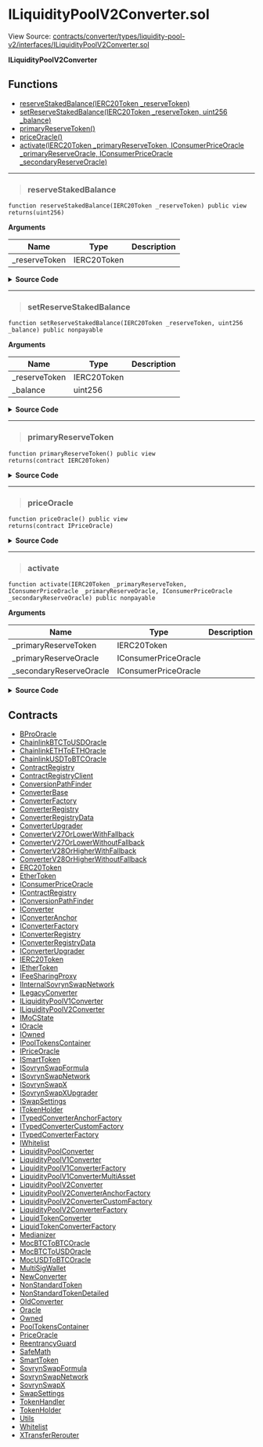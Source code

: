 # ILiquidityPoolV2Converter.sol

View Source: [contracts/converter/types/liquidity-pool-v2/interfaces/ILiquidityPoolV2Converter.sol](../solidity/contracts/converter/types/liquidity-pool-v2/interfaces/ILiquidityPoolV2Converter.sol)

**ILiquidityPoolV2Converter**

## Functions

- [reserveStakedBalance(IERC20Token _reserveToken)](#reservestakedbalance)
- [setReserveStakedBalance(IERC20Token _reserveToken, uint256 _balance)](#setreservestakedbalance)
- [primaryReserveToken()](#primaryreservetoken)
- [priceOracle()](#priceoracle)
- [activate(IERC20Token _primaryReserveToken, IConsumerPriceOracle _primaryReserveOracle, IConsumerPriceOracle _secondaryReserveOracle)](#activate)

---    

> ### reserveStakedBalance

```solidity
function reserveStakedBalance(IERC20Token _reserveToken) public view
returns(uint256)
```

**Arguments**

| Name        | Type           | Description  |
| ------------- |------------- | -----|
| _reserveToken | IERC20Token |  | 

<details>
	<summary><strong>Source Code</strong></summary>

```javascript
function reserveStakedBalance(IERC20Token _reserveToken) public view returns (uint256);
```
</details>

---    

> ### setReserveStakedBalance

```solidity
function setReserveStakedBalance(IERC20Token _reserveToken, uint256 _balance) public nonpayable
```

**Arguments**

| Name        | Type           | Description  |
| ------------- |------------- | -----|
| _reserveToken | IERC20Token |  | 
| _balance | uint256 |  | 

<details>
	<summary><strong>Source Code</strong></summary>

```javascript
function setReserveStakedBalance(IERC20Token _reserveToken, uint256 _balance) public;
```
</details>

---    

> ### primaryReserveToken

```solidity
function primaryReserveToken() public view
returns(contract IERC20Token)
```

<details>
	<summary><strong>Source Code</strong></summary>

```javascript
function primaryReserveToken() public view returns (IERC20Token);
```
</details>

---    

> ### priceOracle

```solidity
function priceOracle() public view
returns(contract IPriceOracle)
```

<details>
	<summary><strong>Source Code</strong></summary>

```javascript
function priceOracle() public view returns (IPriceOracle);
```
</details>

---    

> ### activate

```solidity
function activate(IERC20Token _primaryReserveToken, IConsumerPriceOracle _primaryReserveOracle, IConsumerPriceOracle _secondaryReserveOracle) public nonpayable
```

**Arguments**

| Name        | Type           | Description  |
| ------------- |------------- | -----|
| _primaryReserveToken | IERC20Token |  | 
| _primaryReserveOracle | IConsumerPriceOracle |  | 
| _secondaryReserveOracle | IConsumerPriceOracle |  | 

<details>
	<summary><strong>Source Code</strong></summary>

```javascript
function activate(IERC20Token _primaryReserveToken, IConsumerPriceOracle _primaryReserveOracle, IConsumerPriceOracle _secondaryReserveOracle) public;
```
</details>

## Contracts

* [BProOracle](BProOracle.md)
* [ChainlinkBTCToUSDOracle](ChainlinkBTCToUSDOracle.md)
* [ChainlinkETHToETHOracle](ChainlinkETHToETHOracle.md)
* [ChainlinkUSDToBTCOracle](ChainlinkUSDToBTCOracle.md)
* [ContractRegistry](ContractRegistry.md)
* [ContractRegistryClient](ContractRegistryClient.md)
* [ConversionPathFinder](ConversionPathFinder.md)
* [ConverterBase](ConverterBase.md)
* [ConverterFactory](ConverterFactory.md)
* [ConverterRegistry](ConverterRegistry.md)
* [ConverterRegistryData](ConverterRegistryData.md)
* [ConverterUpgrader](ConverterUpgrader.md)
* [ConverterV27OrLowerWithFallback](ConverterV27OrLowerWithFallback.md)
* [ConverterV27OrLowerWithoutFallback](ConverterV27OrLowerWithoutFallback.md)
* [ConverterV28OrHigherWithFallback](ConverterV28OrHigherWithFallback.md)
* [ConverterV28OrHigherWithoutFallback](ConverterV28OrHigherWithoutFallback.md)
* [ERC20Token](ERC20Token.md)
* [EtherToken](EtherToken.md)
* [IConsumerPriceOracle](IConsumerPriceOracle.md)
* [IContractRegistry](IContractRegistry.md)
* [IConversionPathFinder](IConversionPathFinder.md)
* [IConverter](IConverter.md)
* [IConverterAnchor](IConverterAnchor.md)
* [IConverterFactory](IConverterFactory.md)
* [IConverterRegistry](IConverterRegistry.md)
* [IConverterRegistryData](IConverterRegistryData.md)
* [IConverterUpgrader](IConverterUpgrader.md)
* [IERC20Token](IERC20Token.md)
* [IEtherToken](IEtherToken.md)
* [IFeeSharingProxy](IFeeSharingProxy.md)
* [IInternalSovrynSwapNetwork](IInternalSovrynSwapNetwork.md)
* [ILegacyConverter](ILegacyConverter.md)
* [ILiquidityPoolV1Converter](ILiquidityPoolV1Converter.md)
* [ILiquidityPoolV2Converter](ILiquidityPoolV2Converter.md)
* [IMoCState](IMoCState.md)
* [IOracle](IOracle.md)
* [IOwned](IOwned.md)
* [IPoolTokensContainer](IPoolTokensContainer.md)
* [IPriceOracle](IPriceOracle.md)
* [ISmartToken](ISmartToken.md)
* [ISovrynSwapFormula](ISovrynSwapFormula.md)
* [ISovrynSwapNetwork](ISovrynSwapNetwork.md)
* [ISovrynSwapX](ISovrynSwapX.md)
* [ISovrynSwapXUpgrader](ISovrynSwapXUpgrader.md)
* [ISwapSettings](ISwapSettings.md)
* [ITokenHolder](ITokenHolder.md)
* [ITypedConverterAnchorFactory](ITypedConverterAnchorFactory.md)
* [ITypedConverterCustomFactory](ITypedConverterCustomFactory.md)
* [ITypedConverterFactory](ITypedConverterFactory.md)
* [IWhitelist](IWhitelist.md)
* [LiquidityPoolConverter](LiquidityPoolConverter.md)
* [LiquidityPoolV1Converter](LiquidityPoolV1Converter.md)
* [LiquidityPoolV1ConverterFactory](LiquidityPoolV1ConverterFactory.md)
* [LiquidityPoolV1ConverterMultiAsset](LiquidityPoolV1ConverterMultiAsset.md)
* [LiquidityPoolV2Converter](LiquidityPoolV2Converter.md)
* [LiquidityPoolV2ConverterAnchorFactory](LiquidityPoolV2ConverterAnchorFactory.md)
* [LiquidityPoolV2ConverterCustomFactory](LiquidityPoolV2ConverterCustomFactory.md)
* [LiquidityPoolV2ConverterFactory](LiquidityPoolV2ConverterFactory.md)
* [LiquidTokenConverter](LiquidTokenConverter.md)
* [LiquidTokenConverterFactory](LiquidTokenConverterFactory.md)
* [Medianizer](Medianizer.md)
* [MocBTCToBTCOracle](MocBTCToBTCOracle.md)
* [MocBTCToUSDOracle](MocBTCToUSDOracle.md)
* [MocUSDToBTCOracle](MocUSDToBTCOracle.md)
* [MultiSigWallet](MultiSigWallet.md)
* [NewConverter](NewConverter.md)
* [NonStandardToken](NonStandardToken.md)
* [NonStandardTokenDetailed](NonStandardTokenDetailed.md)
* [OldConverter](OldConverter.md)
* [Oracle](Oracle.md)
* [Owned](Owned.md)
* [PoolTokensContainer](PoolTokensContainer.md)
* [PriceOracle](PriceOracle.md)
* [ReentrancyGuard](ReentrancyGuard.md)
* [SafeMath](SafeMath.md)
* [SmartToken](SmartToken.md)
* [SovrynSwapFormula](SovrynSwapFormula.md)
* [SovrynSwapNetwork](SovrynSwapNetwork.md)
* [SovrynSwapX](SovrynSwapX.md)
* [SwapSettings](SwapSettings.md)
* [TokenHandler](TokenHandler.md)
* [TokenHolder](TokenHolder.md)
* [Utils](Utils.md)
* [Whitelist](Whitelist.md)
* [XTransferRerouter](XTransferRerouter.md)

